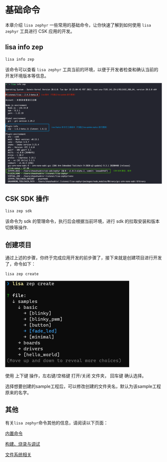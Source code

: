 # 基础命令
本章介绍 `lisa zephyr` 一些常用的基础命令，让你快速了解到如何使用 `lisa zephyr` 工具进行 CSK 应用的开发。

## lisa info zep

```bash
lisa info zep
```

该命令可以查看 `lisa zephyr` 工具当前的环境，以便于开发者检查和确认当前的开发环境版本等信息。

![image](./images/info_zep_1.png)



## CSK SDK 操作

```bash
lisa zep sdk
```

该命令为 sdk 的管理命令，执行后会根据当前环境，进行 sdk 的拉取安装和版本切换等操作.

## 创建项目
通过上述的步骤，你终于完成应用开发的前步骤了，接下来就是创建项目进行开发了，命令如下：

```bash
lisa zep create
```

![image](./images/create_1.png)

使用 上下键 操作，左右键/空格键 打开/关闭 文件夹， 回车键 确认选择。

选择想要创建的sample工程后，可以修改创建的文件夹名，默认为该sample工程原来的名字。

## 其他

有关`lisa zephyr`命令其他的信息，请阅读以下页面：

[内置命令](../lisa_plugin_zephyr/command_detail.md)

[构建、烧录与调试](../lisa_plugin_zephyr/build_flash_debug.md)

[文件系统相关](../lisa_plugin_zephyr/filesystem.md)
